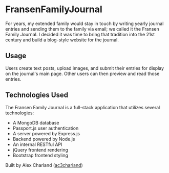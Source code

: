 # FransenFamilyJournal

For years, my extended family would stay in touch by writing yearly journal entries and sending them to the family via email; we called it the Fransen Family Journal. I decided it was time to bring that tradition into the 21st century and build a blog-style website for the journal.

## Usage
Users create text posts, upload images, and submit their entries for display on the journal's main page. Other users can then preview and read those entries. 

## Technologies Used
The Fransen Family Journal is a full-stack application that utilizes several technologies:
* A MongoDB database
* Passport.js user authentication
* A server powered by Express.js 
* Backend powered by Node.js
* An internal RESTful API
* jQuery frontend rendering
* Bootstrap frontend styling


Built by Alex Charland ([ac3charland](https://github.com/ac3charland))